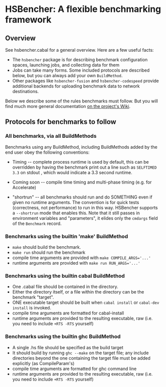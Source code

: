 
HSBencher: A flexible benchmarking framework
============================================

Overview
--------


See hsbencher.cabal for a general overview.  Here are a few useful facts:

 * The `hsbencher` package is for describing benchmark configuration spaces, launching jobs, and collecting data for them
 * Jobs can take many forms.  Some included protocols are described below, but you can always add your own `BuildMethod`.
 * Other packages like `hsbencher-fusion` and `hsbencher-codespeed` provide additional backends for uploading benchmark data to network destinations.

Below we describe some of the rules benchmarks must follow.  But you will find much more general documentation [on the project's Wiki](https://github.com/rrnewton/HSBencher/wiki).

Protocols for benchmarks to follow
----------------------------------


### All benchmarks, via all BuildMethods


Benchmarks using any BuildMethod, including BuildMethods added by the
end user obey the following conventions:

 * Timing -- complete process runtime is used by default, this can be
   overridden by having the benchmark print out a line such as
   `SELFTIMED 3.3` on stdout , which would indicate a 3.3 second runtime.

 * Coming soon -- compile time timing and multi-phase timing (e.g. for Accelerate) 

 * "shortrun" -- all benchmarks should run and do SOMETHING even if
   given no runtime arguments.  The convention is for quick tests
   (correctness, not performance) to run in this way.  HSBencher
   supports a `--shortrun` mode that enables this.  Note that it still
   passes in environment variables and "parameters", it elides only
   the `cmdargs` field of the `Benchmark` record.

### Benchmarks using the builtin 'make' BuildMethod

 * `make` should build the benchmark.
 * `make run` should run the benchmark
 * compile time arguments are provided with `make COMPILE_ARGS='...'`
 * runtime arguments are provided with `make run RUN_ARGS='...'`

### Benchmarks using the builtin cabal BuildMethod

 * One .cabal file should be contained in the directory.
 * Either the directory itself, or a file within the directory can be
   the benchmark "target".
 * ONE executable target should be built when `cabal install` or
   `cabal-dev install` is invoked.
 * compile time arguments are formatted for cabal-install
 * runtime arguments are provided to the resulting executable, raw
   (i.e. you need to include `+RTS -RTS` yourself)

### Benchmarks using the builtin ghc BuildMethod

 * A single .hs file should be specified as the build target
 * It should build by running `ghc --make` on the target file; any
   include directories beyond the one containing the target file must
   be added explicitly (as CompileParam's)
 * compile time arguments are formatted for ghc command line 
 * runtime arguments are provided to the resulting executable, raw
   (i.e. you need to include `+RTS -RTS` yourself)

